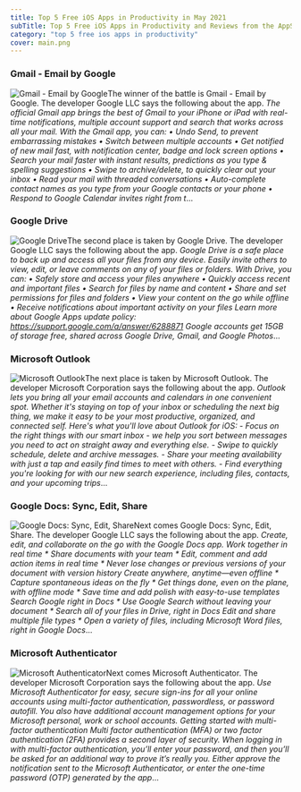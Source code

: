 ```yaml
---
title: Top 5 Free iOS Apps in Productivity in May 2021
subTitle: Top 5 Free iOS Apps in Productivity and Reviews from the AppStore in May 2021.
category: "top 5 free ios apps in productivity"
cover: main.png
---
```


### Gmail - Email by Google

![Gmail - Email by Google](https://is5-ssl.mzstatic.com/image/thumb/Purple125/v4/ea/6c/d0/ea6cd02f-3c06-20e3-7d24-14640236a3ce/contsched.rvycnidi.png/100x100bb.png)The winner of the battle is Gmail - Email by Google. The developer Google LLC says the following about the app. _The official Gmail app brings the best of Gmail to your iPhone or iPad with real-time notifications, multiple account support and search that works across all your mail.  With the Gmail app, you can: • Undo Send, to prevent embarrassing mistakes • Switch between multiple accounts • Get notified of new mail fast, with notification center, badge and lock screen options • Search your mail faster with instant results, predictions as you type & spelling suggestions • Swipe to archive/delete, to quickly clear out your inbox • Read your mail with threaded conversations • Auto-complete contact names as you type from your Google contacts or your phone • Respond to Google Calendar invites right from t_...

### Google Drive

![Google Drive](https://is4-ssl.mzstatic.com/image/thumb/Purple115/v4/40/a7/fd/40a7fd7b-6dce-5b14-986d-722cdb62c888/AppIcon-0-0-1x_U007emarketing-0-0-0-6-0-0-sRGB-0-0-0-GLES2_U002c0-512MB-85-220-0-0.png/100x100bb.png)The second place is taken by Google Drive. The developer Google LLC says the following about the app. _Google Drive is a safe place to back up and access all your files from any device. Easily invite others to view, edit, or leave comments on any of your files or folders.  With Drive, you can:  • Safely store and access your files anywhere • Quickly access recent and important files • Search for files by name and content • Share and set permissions for files and folders • View your content on the go while offline • Receive notifications about important activity on your files  Learn more about Google Apps update policy: https://support.google.com/a/answer/6288871  Google accounts get 15GB of storage free, shared across Google Drive, Gmail, and Google Photos_...

### Microsoft Outlook

![Microsoft Outlook](https://is4-ssl.mzstatic.com/image/thumb/Purple125/v4/94/36/6e/94366ea3-c08f-695e-d768-9c039b96f41c/AppIcon-outlook.prod-0-1x_U007emarketing-0-7-0-85-220.png/100x100bb.png)The next place is taken by Microsoft Outlook. The developer Microsoft Corporation says the following about the app. _Outlook lets you bring all your email accounts and calendars in one convenient spot. Whether it's staying on top of your inbox or scheduling the next big thing, we make it easy to be your most productive, organized, and connected self.  Here's what you'll love about Outlook for iOS:  - Focus on the right things with our smart inbox - we help you sort between messages you need to act on straight away and everything else.  - Swipe to quickly schedule, delete and archive messages.  - Share your meeting availability with just a tap and easily find times to meet with others.  - Find everything you're looking for with our new search experience, including files, contacts, and your upcoming trips_...

### Google Docs: Sync, Edit, Share

![Google Docs: Sync, Edit, Share](https://is5-ssl.mzstatic.com/image/thumb/Purple125/v4/f2/f8/e4/f2f8e43c-d4e9-a379-ef33-1bf29b74a20a/contsched.dijwvsii.png/100x100bb.png)Next comes Google Docs: Sync, Edit, Share. The developer Google LLC says the following about the app. _Create, edit, and collaborate on the go with the Google Docs app.   Work together in real time * Share documents with your team * Edit, comment and add action items in real time  * Never lose changes or previous versions of your document with version history   Create anywhere, anytime—even offline  * Capture spontaneous ideas on the fly * Get things done, even on the plane, with offline mode  * Save time and add polish with easy-to-use templates   Search Google right in Docs  * Use Google Search without leaving your document  * Search all of your files in Drive, right in Docs   Edit and share multiple file types  * Open a variety of files, including Microsoft Word files, right in Google Docs_...

### Microsoft Authenticator

![Microsoft Authenticator](https://is1-ssl.mzstatic.com/image/thumb/Purple114/v4/73/e5/4a/73e54ab5-87f6-349e-da9f-50300835eaf8/AppIcon-0-0-1x_U007emarketing-0-0-0-10-0-0-sRGB-0-0-0-GLES2_U002c0-512MB-85-220-0-0.png/100x100bb.png)Next comes Microsoft Authenticator. The developer Microsoft Corporation says the following about the app. _Use Microsoft Authenticator for easy, secure sign-ins for all your online accounts using multi-factor authentication, passwordless, or password autofill. You also have additional account management options for your Microsoft personal, work or school accounts.  Getting started with multi-factor authentication  Multi factor authentication (MFA) or two factor authentication (2FA) provides a second layer of security. When logging in with multi-factor authentication, you’ll enter your password, and then you’ll be asked for an additional way to prove it’s really you. Either approve the notification sent to the Microsoft Authenticator, or enter the one-time password (OTP) generated by the app_...

